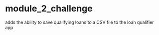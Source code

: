 # module_2_challenge
 adds the ability to save qualifying loans to a CSV file to the loan qualifier app
